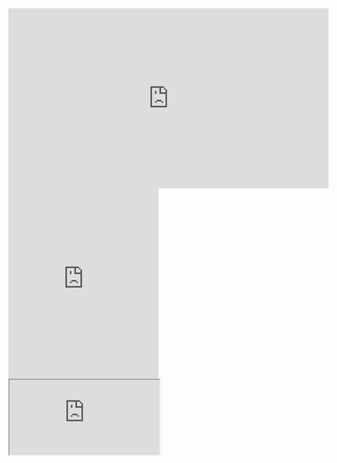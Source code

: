 <iframe id="ytplayer" type="text/html" width="640" height="360"
  src="https://www.youtube.com/embed/M7lc1UVf-VE?autoplay=1&origin=http://example.com"
  frameborder="0"></iframe>
  
  <iframe src="https://open.spotify.com/embed/track/1L3wn1FJHmnv9OpjVbkMzY" width="300" height="380" frameborder="0" allowtransparency="true" allow="encrypted-media"></iframe>

<iframe
    src="https://player.twitch.tv/?<channel, video, or collection>&parent=streamernews.example.com"
    height="<height>"
    width="<width>"
    allowfullscreen="<allowfullscreen>">
</iframe>
